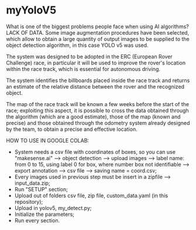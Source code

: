 # myYoloV5

What is one of the biggest problems people face when using AI algorithms? LACK OF DATA. Some image augmentation procedures have been selected, which allow to obtain a large quantity of output images to be supplied to the object detection algorithm, in this case YOLO v5 was used.

The system was designed to be adopted in the ERC (European Rover Challenge) race, in particular it will be used to improve the rover's location within the race track, which is essential for autonomous driving.

The system identifies the billboards placed inside the race track and returns an estimate of the relative distance between the rover and the recognized object.

The map of the race track will be known a few weeks before the start of the race; exploiting this aspect, it is possible to cross the data obtained through the algorithm (which are a good estimate), those of the map (known and precise) and those obtained through the odometry system already designed by the team, to obtain a precise and effective location.

HOW TO USE IN GOOGLE COLAB:
- System needs a csv file with coordinates of boxes, so you can use "makesense.ai" --> object detection --> upload images --> label name: from 0 to 15, using label 0 for box, where number box not identifiable --> export annotation --> csv file --> saving name = coord.csv;
- Every images used in previous step must be insert in a zipfile --> input_data.zip;
- Run "SETUP" section;
- Upload out of folders csv file, zip file, custom_data.yaml (in this repository);
- Upload in yolov5, my_detect.py;
- Initialize the parameters;
- Run every section.





